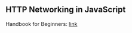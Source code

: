 ## HTTP Networking in JavaScript
Handbook for Beginners: [link](https://www.freecodecamp.org/news/http-full-course/)